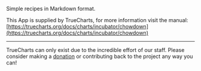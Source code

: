 Simple recipes in Markdown format.

This App is supplied by TrueCharts, for more information visit the manual: [https://truecharts.org/docs/charts/incubator/chowdown](https://truecharts.org/docs/charts/incubator/chowdown)

---

TrueCharts can only exist due to the incredible effort of our staff.
Please consider making a [donation](https://truecharts.org/docs/about/sponsor) or contributing back to the project any way you can!
